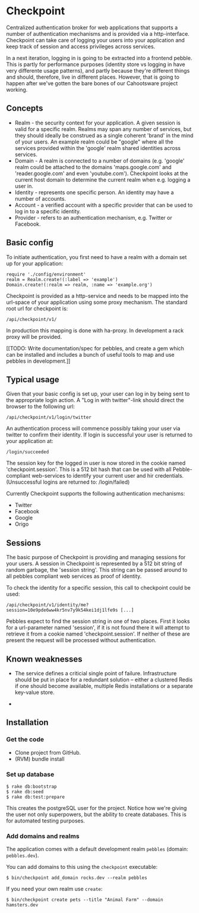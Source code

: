 # Checkpoint

Centralized authentication broker for web applications that supports a number of authentication mechanisms and is provided via a http-interface. Checkpoint can take care of logging your users into your application and keep track of session and access privileges across services.

In a next iteration, logging in is going to be extracted into a frontend pebble. This is partly for performance purposes (identity store vs logging in have very differente usage patterns), and partly because they're different things and should, therefore, live in different places. However, that is going to happen after we've gotten the bare bones of our Cahootsware project working.

## Concepts

* Realm - the security context for your application. A given session is valid for a specific realm. Realms may span any number of services, but they should ideally be construed as a single coherent 'brand' in the mind of your users. An example realm could be "google" where all the services provided within the 'google' realm shared identities across services.
* Domain - A realm is connected to a number of domains (e.g. 'google' realm could be attached to the domains 'maps.google.com' and 'reader.google.com' and even 'youtube.com'). Checkpoint looks at the current host domain to determine the current realm when e.g. logging a user in.
* Identity - represents one specific person. An identity may have a number of accounts.
* Account - a verified account with a specific provider that can be used to log in to a specific identity.
* Provider - refers to an authentication mechanism, e.g. Twitter or Facebook.

## Basic config

To initiate authentication, you first need to have a realm with a domain set up for your application:

    require './config/environment'
    realm = Realm.create!(:label => 'example')
    Domain.create!(:realm => realm, :name => 'example.org')

Checkpoint is provided as a http-service and needs to be mapped into the url-space of your application using some proxy mechanism. The standard root url for checkpoint is:

    /api/checkpoint/v1/

In production this mapping is done with ha-proxy. In development a rack proxy will be provided.

[[TODO: Write documentation/spec for pebbles, and create a gem which can be installed and includes a bunch of useful tools to map and use pebbles in development.]]

## Typical usage

Given that your basic config is set up, your user can log in by being sent to the appropriate login action. A "Log in with twitter"-link should direct the browser to the following url:

    /api/checkpoint/v1/login/twitter

An authentication process will commence possibly taking your user via twitter to confirm their identity. If login is successful your user is returned to your application at:

    /login/succeeded

The session key for the logged in user is now stored in the cookie named 'checkpoint.session'. This is a 512 bit hash that can be used with all Pebble-compliant web-services to identify your current user and hir credentials. (Unsuccessful logins are returned to: /login/failed)

Currently Checkpoint supports the following authentication mechanisms:

* Twitter
* Facebook
* Google
* Origo

## Sessions

The basic purpose of Checkpoint is providing and managing sessions for your users. A session in Checkpoint is represented by a 512 bit string of random garbage, the 'session string'. This string can be passed around to all pebbles compliant web services as proof of identity.

To check the identity for a specific session, this call to checkpoint could be used:

    /api/checkpoint/v1/identity/me?session=10e9pde6ww4kr5nv7y9k54kei1dj1lfe9s [...]

Pebbles expect to find the session string in one of two places. First it looks for a url-parameter named 'session', if it is not found there it will attempt to retrieve it from a cookie named 'checkpoint.session'. If neither of these are present the request will be processed without authentication.

## Known weaknesses

* The service defines a criticial single point of failure. Infrastructure should be put in place for a redundant solution – either a clustered Redis if one should become available, multiple Redis installations or a separate key-value store.

*

## Installation

### Get the code

* Clone project from GitHub.
* (RVM) bundle install

### Set up database

    $ rake db:bootstrap
    $ rake db:seed
    $ rake db:test:prepare

This creates the postgreSQL user for the project. Notice how we're giving the user not only superpowers, but the ability to create databases. This is for automated testing purposes.

### Add domains and realms

The application comes with a default development realm `pebbles` (domain: `pebbles.dev`).

You can add domains to this using the `checkpoint` executable:

    $ bin/checkpoint add_domain rocks.dev --realm pebbles

If you need your own realm use `create`:

    $ bin/checkpoint create pets --title "Animal Farm" --domain hamsters.dev


